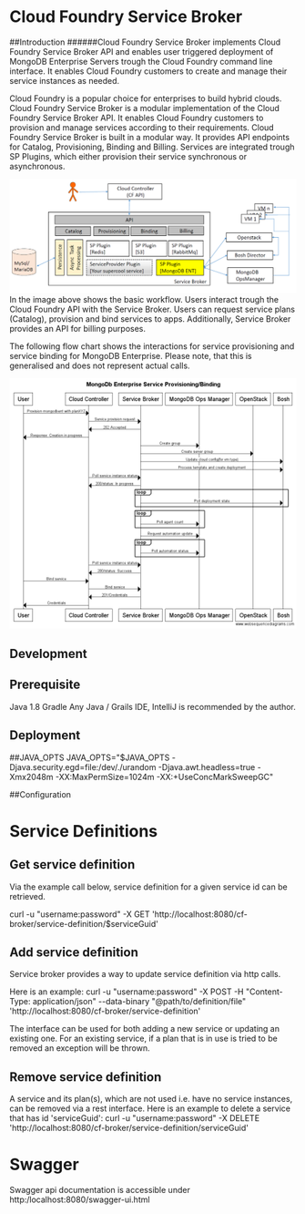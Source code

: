 # Cloud Foundry Service Broker

##Introduction
######Cloud Foundry Service Broker implements Cloud Foundry Service Broker API and enables user triggered deployment of MongoDB Enterprise Servers trough the Cloud Foundry command line interface. It enables Cloud Foundry customers to create and manage their service instances as needed.

Cloud Foundry is a popular choice for enterprises to build hybrid clouds. 
Cloud Foundry Service Broker is a modular implementation of the Cloud Foundry Service Broker API. It enables Cloud Foundry customers to provision and manage services according to their requirements.
Cloud Foundry Service Broker is built in a modular way.
It provides API endpoints for Catalog, Provisioning, Binding and Billing.
Services are integrated trough SP Plugins, which either provision their service synchronous or asynchronous.

![SB](./img/SB.png)
In the image above shows the basic workflow.
Users interact trough the Cloud Foundry API with the Service Broker.
Users can request service plans (Catalog), provision and bind services to apps. Additionally, Service Broker provides an API for billing purposes.

The following flow chart shows the interactions for service provisioning and service binding for MongoDB Enterprise. Please note, that this is generalised and does not represent actual calls.

![](./img/MongoDB-Enterprise_ServiceProvisioning-Binding.png)

## Development
## Prerequisite
Java 1.8 
Gradle 
Any Java / Grails IDE, IntelliJ is recommended by the author.

## Deployment

##JAVA_OPTS
JAVA_OPTS="$JAVA_OPTS -Djava.security.egd=file:/dev/./urandom -Djava.awt.headless=true -Xmx2048m -XX:MaxPermSize=1024m -XX:+UseConcMarkSweepGC"


##Configuration

# Service Definitions

## Get service definition

Via the example call below, service definition for a given service id can be retrieved.

curl -u "username:password" -X GET 'http://localhost:8080/cf-broker/service-definition/$serviceGuid'


## Add service definition

Service broker provides a way to update service definition via http calls.

Here is an example: curl -u "username:password" -X POST -H "Content-Type: application/json" --data-binary "@path/to/definition/file" 'http://localhost:8080/cf-broker/service-definition'

The interface can be used for both adding a new service or updating an existing one. For an existing service, if a plan that is in use is tried to be removed an exception will be thrown.

## Remove service definition

A service and its plan(s), which are not used i.e. have no service instances, can be removed via a rest interface.
Here is an example to delete a service that has id 'serviceGuid':
curl -u "username:password" -X DELETE 'http://localhost:8080/cf-broker/service-definition/serviceGuid'



# Swagger

Swagger api documentation is accessible under http:/localhost:8080/swagger-ui.html